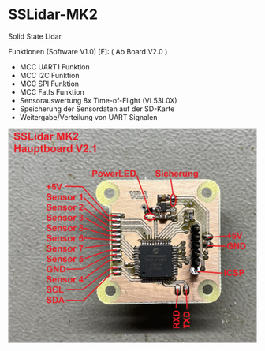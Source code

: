 # SSLidar-MK2
Solid State Lidar

 Funktionen (Software V1.0) [F]:
	( Ab Board V2.0 )
- MCC UART1 Funktion
- MCC I2C Funktion
- MCC SPI Funktion
- MCC Fatfs Funktion
- Sensorauswertung 8x Time-of-Flight (VL53L0X)
- Speicherung der Sensordaten auf der SD-Karte
- Weitergabe/Verteilung von UART Signalen

![](Verkabelung%20V2.1.jpg)
